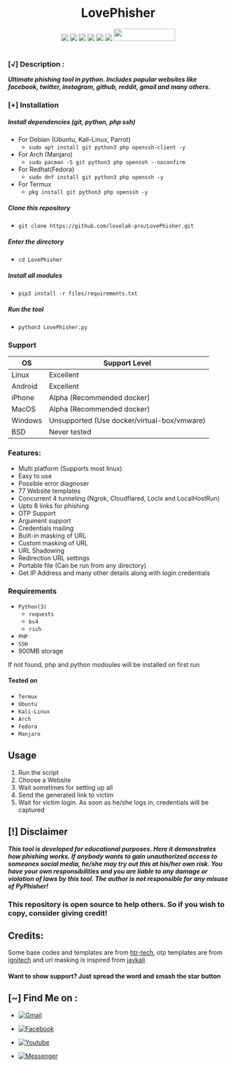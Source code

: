 <h1 align="center">LovePhisher</h1>

<p align="center">
  <img src="https://img.shields.io/badge/Version-2.1-green?style=for-the-badge">
  <img src="https://img.shields.io/github/stars/KasRoudra/pyphisher?style=for-the-badge&color=orange">
  <img src="https://img.shields.io/github/forks/KasRoudra/pyphisher?color=cyan&style=for-the-badge&color=purple">
  <img src="https://img.shields.io/github/watchers/KasRoudra/pyphisher?color=cyan&style=for-the-badge&color=purple">
  <img src="https://img.shields.io/github/issues/KasRoudra/pyphisher?color=red&style=for-the-badge">
  <img src="https://img.shields.io/github/license/KasRoudra/pyphisher?style=for-the-badge&color=blue">
  <img src="https://hits.dwyl.com/KasRoudra/PyPhisher.svg" width="140" height="28">
<br>
<br>
  <!-- <img src="https://img.shields.io/badge/Author-KasRoudra-purple?style=flat-square">
  <img src="https://img.shields.io/badge/Open%20Source-Yes-cyan?style=flat-square">
  <img src="https://img.shields.io/badge/Made%20in-Bangladesh-green?colorA=%23ff0000&colorB=%23017e40&style=flat-square">
  <img src="https://img.shields.io/badge/Written%20In-Python-blue?style=flat-square"> -->
</p>

### [√] Description :

**_Ultimate phishing tool in python. Includes popular websites like facebook, twitter, instagram, github, reddit, gmail and many others._**

### [+] Installation

##### Install dependencies (git, python, php ssh)

- For Debian (Ubuntu, Kali-Linux, Parrot)
  - `sudo apt install git python3 php openssh-client -y`
- For Arch (Manjaro)
  - `sudo pacman -S git python3 php openssh --noconfirm`
- For Redhat(Fedora)
  - `sudo dnf install git python3 php openssh -y`
- For Termux
  - `pkg install git python3 php openssh -y`

##### Clone this repository

- `git clone https://github.com/lovelak-pro/LovePhisher.git`

##### Enter the directory

- `cd LovePhisher`

##### Install all modules

- `pip3 install -r files/requirements.txt`

##### Run the tool

- `python3 LovePhisher.py`

### Support

| OS      | Support Level                               |
| ------- | ------------------------------------------- |
| Linux   | Excellent                                   |
| Android | Excellent                                   |
| iPhone  | Alpha (Recommended docker)                  |
| MacOS   | Alpha (Recommended docker)                  |
| Windows | Unsupported (Use docker/virtual-box/vmware) |
| BSD     | Never tested                                |

### Features:

- Multi platform (Supports most linux)
- Easy to use
- Possible error diagnoser
- 77 Website templates
- Concurrent 4 tunneling (Ngrok, Cloudflared, Loclx and LocalHostRun)
- Upto 8 links for phishing
- OTP Support
- Argument support
- Credentials mailing
- Built-in masking of URL
- Custom masking of URL
- URL Shadowing
- Redirection URL settings
- Portable file (Can be run from any directory)
- Get IP Address and many other details along with login credentials

### Requirements

- `Python(3)`
  - `requests`
  - `bs4`
  - `rich`
- `PHP`
- `SSH`
- 900MB storage

If not found, php and python modoules will be installed on first run

#### Tested on

- `Termux`
- `Ubuntu`
- `Kali-Linux`
- `Arch`
- `Fedora`
- `Manjaro`

## Usage

1. Run the script
2. Choose a Website
3. Wait sometimes for setting up all
4. Send the generated link to victim
5. Wait for victim login. As soon as he/she logs in, credentials will be captured

## [!] Disclaimer

**_This tool is developed for educational purposes. Here it demonstrates how phishing works. If anybody wants to gain unauthorized access to someones social media, he/she may try out this at his/her own risk. You have your own responsibilities and you are liable to any damage or violation of laws by this tool. The author is not responsible for any misuse of PyPhisher!_**

### This repository is open source to help others. So if you wish to copy, consider giving credit!

## Credits:

Some base codes and templates are from [htr-tech](https://github.com/htr-tech/zphisher), otp templates are from [ignitech](https://guthub.com/ignitech/AdvPhishing) and url masking is inspired from [jaykali](https://github.com/jaykali/maskphish)

#### Want to show support? Just spread the word and smash the star button

## [~] Find Me on :

- [![Gmail](https://img.shields.io/badge/Gmail-Lovelak-green?style=for-the-badge&logo=gmail)](mailto:lovelak500@gmail.com)

- [![Facebook](https://img.shields.io/badge/Facebook-Meet_Lovelak-green?style=for-the-badge&logo=facebook)](https://facebook.com/xlovelak)

- [![Youtube](https://img.shields.io/badge/Messenger-Lovelak-green?style=for-the-badge&logo=messenger)](https://youtube.com/@lovelak1)

- [![Messenger](https://img.shields.io/badge/Messenger-Lovelak-green?style=for-the-badge&logo=messenger)](https://m.me/xlovelak)
